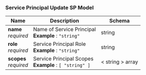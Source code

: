 
<a name="service-principal-update-sp-model"></a>
### Service Principal Update SP Model

|Name|Description|Schema|
|---|---|---|
|**name**  <br>*required*|Name of Service Principal  <br>**Example** : `"string"`|string|
|**role**  <br>*required*|Service Principal Role  <br>**Example** : `"string"`|string|
|**scopes**  <br>*required*|Service Principal Scopes  <br>**Example** : `[ "string" ]`|< string > array|



